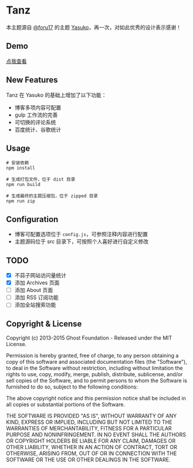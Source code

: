 # Tanz

本主题源自 [@foru17](https://github.com/foru17) 的主题 [Yasuko](https://github.com/foru17/Yasuko)，再一次，对如此优秀的设计表示感谢！

## Demo
[点我查看](http://www.fecoding.cn)

## New Features

Tanz 在 Yasuko 的基础上增加了以下功能：

- 博客多项内容可配置
- gulp 工作流的完善
- 可切换的评论系统
- 百度统计、谷歌统计

## Usage

```shell
# 安装依赖
npm install

# 生成打包文件，位于 dist 目录
npm run build

# 生成最终的主题压缩包，位于 zipped 目录
npm run zip
```

## Configuration

- 博客可配置选项位于 `config.js`，可参照注释内容进行配置
- 主题源码位于 src 目录下，可按照个人喜好进行自定义修改

## TODO
- [x] 不蒜子网站访问量统计
- [x] 添加 Archives 页面
- [ ] 添加 About 页面
- [ ] 添加 RSS 订阅功能
- [ ] 添加全站搜索功能

## Copyright & License

Copyright (c) 2013-2015 Ghost Foundation - Released under the MIT License.

Permission is hereby granted, free of charge, to any person obtaining a copy of this software and associated documentation files (the "Software"), to deal in the Software without restriction, including without limitation the rights to use, copy, modify, merge, publish, distribute, sublicense, and/or sell copies of the Software, and to permit persons to whom the Software is furnished to do so, subject to the following conditions:

The above copyright notice and this permission notice shall be included in all copies or substantial portions of the Software.

THE SOFTWARE IS PROVIDED "AS IS", WITHOUT WARRANTY OF ANY KIND, EXPRESS OR IMPLIED, INCLUDING BUT NOT LIMITED TO THE WARRANTIES OF MERCHANTABILITY, FITNESS FOR A PARTICULAR PURPOSE AND
NONINFRINGEMENT. IN NO EVENT SHALL THE AUTHORS OR COPYRIGHT HOLDERS BE LIABLE FOR ANY CLAIM, DAMAGES OR OTHER LIABILITY, WHETHER IN AN ACTION OF CONTRACT, TORT OR OTHERWISE, ARISING FROM, OUT OF OR IN CONNECTION WITH THE SOFTWARE OR THE USE OR OTHER DEALINGS IN THE SOFTWARE.
